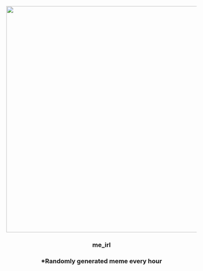 <p align="center">
        <img src="https://i.redd.it/90tobznvc2891.png" width="600" height="600">
        </p>
        <h3 align="center">me_irl</h3>
        <h3 align="center">*Randomly generated meme every hour</h3>
    